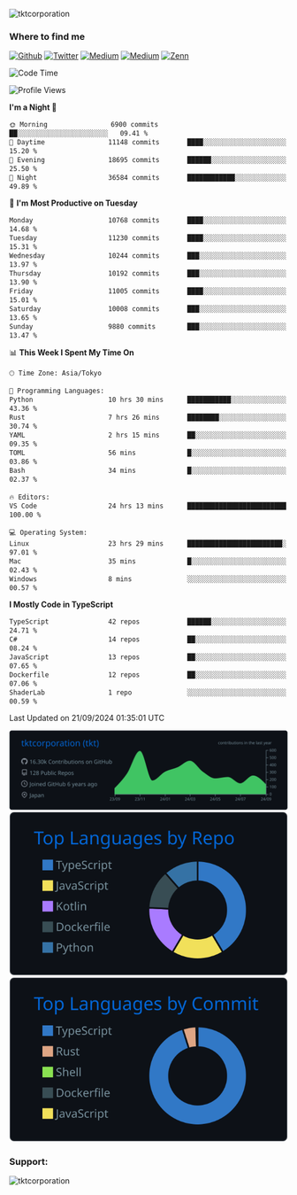 <p align="left"> <img src="https://komarev.com/ghpvc/?username=tktcorporation&label=Profile%20views&color=0e75b6&style=flat" alt="tktcorporation" /> </p>

<h3>Where to find me</h3>
<p>
<a href="https://github.com/tktcorporation" target="_blank"><img alt="Github" src="https://img.shields.io/badge/GitHub-%2312100E.svg?&style=for-the-badge&logo=Github&logoColor=white" /></a>
<a href="https://twitter.com/tktcorporation" target="_blank"><img alt="Twitter" src="https://img.shields.io/badge/twitter-%231DA1F2.svg?&style=for-the-badge&logo=twitter&logoColor=white" /></a>
<a href="https://www.linkedin.com/in/tktcorporation" target="_blank"><img alt="Medium" src="https://img.shields.io/badge/linkdin-0a66c2.svg?&style=for-the-badge&logo=linkedin&logoColor=white" /></a>
<a href="https://qiita.com/tktcorporation" target="_blank"><img alt="Medium" src="https://img.shields.io/badge/qiita-55C500.svg?&style=for-the-badge&logo=qiita&logoColor=white" /></a>
<a href="https://zenn.dev/tktcorporation" target="_blank"><img alt="Zenn" src="https://img.shields.io/badge/Zenn-3EA8FF.svg?&style=for-the-badge&logo=Zenn&logoColor=white" /></a>
</p>
  
<!--START_SECTION:waka-->
![Code Time](http://img.shields.io/badge/Code%20Time-1%2C758%20hrs%2029%20mins-blue)

![Profile Views](http://img.shields.io/badge/Profile%20Views-0-blue)

**I'm a Night 🦉** 

```text
🌞 Morning                6900 commits        ██░░░░░░░░░░░░░░░░░░░░░░░   09.41 % 
🌆 Daytime                11148 commits       ████░░░░░░░░░░░░░░░░░░░░░   15.20 % 
🌃 Evening                18695 commits       ██████░░░░░░░░░░░░░░░░░░░   25.50 % 
🌙 Night                  36584 commits       ████████████░░░░░░░░░░░░░   49.89 % 
```
📅 **I'm Most Productive on Tuesday** 

```text
Monday                   10768 commits       ████░░░░░░░░░░░░░░░░░░░░░   14.68 % 
Tuesday                  11230 commits       ████░░░░░░░░░░░░░░░░░░░░░   15.31 % 
Wednesday                10244 commits       ███░░░░░░░░░░░░░░░░░░░░░░   13.97 % 
Thursday                 10192 commits       ███░░░░░░░░░░░░░░░░░░░░░░   13.90 % 
Friday                   11005 commits       ████░░░░░░░░░░░░░░░░░░░░░   15.01 % 
Saturday                 10008 commits       ███░░░░░░░░░░░░░░░░░░░░░░   13.65 % 
Sunday                   9880 commits        ███░░░░░░░░░░░░░░░░░░░░░░   13.47 % 
```


📊 **This Week I Spent My Time On** 

```text
🕑︎ Time Zone: Asia/Tokyo

💬 Programming Languages: 
Python                   10 hrs 30 mins      ███████████░░░░░░░░░░░░░░   43.36 % 
Rust                     7 hrs 26 mins       ████████░░░░░░░░░░░░░░░░░   30.74 % 
YAML                     2 hrs 15 mins       ██░░░░░░░░░░░░░░░░░░░░░░░   09.35 % 
TOML                     56 mins             █░░░░░░░░░░░░░░░░░░░░░░░░   03.86 % 
Bash                     34 mins             █░░░░░░░░░░░░░░░░░░░░░░░░   02.37 % 

🔥 Editors: 
VS Code                  24 hrs 13 mins      █████████████████████████   100.00 % 

💻 Operating System: 
Linux                    23 hrs 29 mins      ████████████████████████░   97.01 % 
Mac                      35 mins             █░░░░░░░░░░░░░░░░░░░░░░░░   02.43 % 
Windows                  8 mins              ░░░░░░░░░░░░░░░░░░░░░░░░░   00.57 % 
```

**I Mostly Code in TypeScript** 

```text
TypeScript               42 repos            ██████░░░░░░░░░░░░░░░░░░░   24.71 % 
C#                       14 repos            ██░░░░░░░░░░░░░░░░░░░░░░░   08.24 % 
JavaScript               13 repos            ██░░░░░░░░░░░░░░░░░░░░░░░   07.65 % 
Dockerfile               12 repos            ██░░░░░░░░░░░░░░░░░░░░░░░   07.06 % 
ShaderLab                1 repo              ░░░░░░░░░░░░░░░░░░░░░░░░░   00.59 % 
```




 Last Updated on 21/09/2024 01:35:01 UTC
<!--END_SECTION:waka-->

[![](https://raw.githubusercontent.com/tktcorporation/tktcorporation/master/profile-summary-card-output/github_dark/0-profile-details.svg)](https://github.com/vn7n24fzkq/github-profile-summary-cards)
[![](https://raw.githubusercontent.com/tktcorporation/tktcorporation/master/profile-summary-card-output/github_dark/1-repos-per-language.svg)](https://github.com/vn7n24fzkq/github-profile-summary-cards) [![](https://raw.githubusercontent.com/tktcorporation/tktcorporation/master/profile-summary-card-output/github_dark/2-most-commit-language.svg)](https://github.com/vn7n24fzkq/github-profile-summary-cards)

<h3 align="left">Support:</h3>
<p><a href="https://www.buymeacoffee.com/tktcorporation"> <img align="left" src="https://cdn.buymeacoffee.com/buttons/v2/default-yellow.png" height="50" width="210" alt="tktcorporation" /></a></p><br><br>
